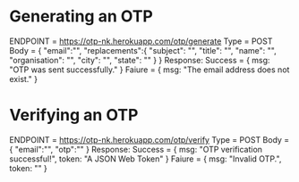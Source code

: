 # Generating an OTP
ENDPOINT = https://otp-nk.herokuapp.com/otp/generate 
Type = POST
Body = {
    "email":"",
    "replacements":{
        "subject": "",
        "title": "",
        "name": "",
        "organisation": "",
        "city": "",
        "state": ""
    }
}
Response:
Success = { msg: "OTP was sent successfully." }
Faiure = { msg: "The email address does not exist." }

# Verifying an OTP
ENDPOINT = https://otp-nk.herokuapp.com/otp/verify 
Type = POST
Body = {
    "email":"",
    "otp":""
}
Response:
Success = { msg: "OTP verification successful!", token: "A JSON Web Token" }
Faiure = { msg: "Invalid OTP.", token: "" }